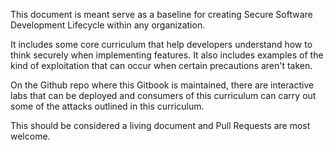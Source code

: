 This document is meant serve as a baseline for creating Secure Software Development Lifecycle
within any organization.

It includes some core curriculum that help developers understand how to think securely when
implementing features. It also includes examples of the kind of exploitation that can occur when
certain precautions aren't taken.

On the Github repo where this Gitbook is maintained, there are interactive labs that can be
deployed and consumers of this curriculum can carry out some of the attacks outlined in this
curriculum.

This should be considered a living document and Pull Requests are most welcome.
